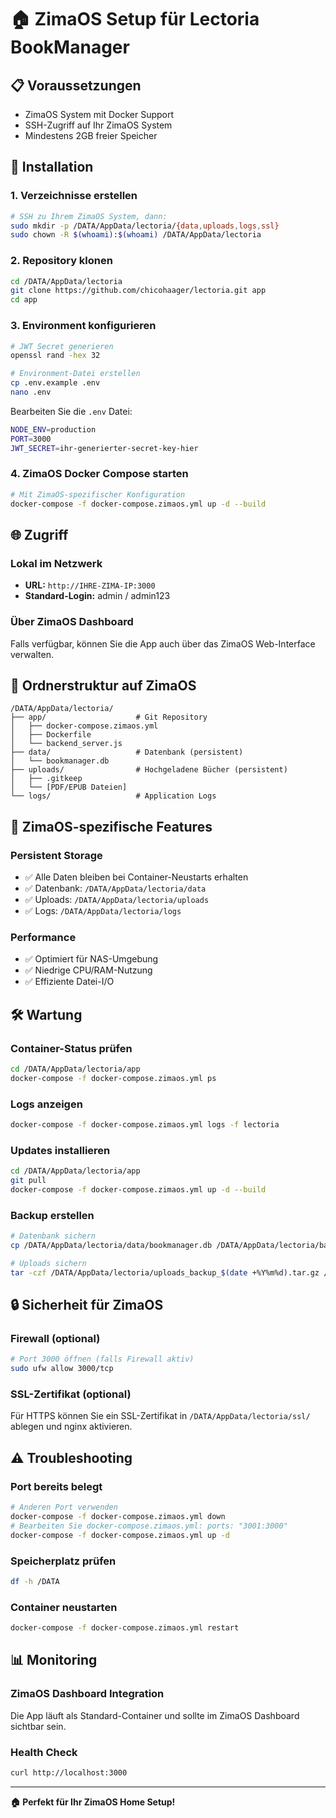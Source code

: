 # 🏠 ZimaOS Setup für Lectoria BookManager

## 📋 Voraussetzungen
- ZimaOS System mit Docker Support
- SSH-Zugriff auf Ihr ZimaOS System
- Mindestens 2GB freier Speicher

## 🚀 Installation

### 1. Verzeichnisse erstellen
```bash
# SSH zu Ihrem ZimaOS System, dann:
sudo mkdir -p /DATA/AppData/lectoria/{data,uploads,logs,ssl}
sudo chown -R $(whoami):$(whoami) /DATA/AppData/lectoria
```

### 2. Repository klonen
```bash
cd /DATA/AppData/lectoria
git clone https://github.com/chicohaager/lectoria.git app
cd app
```

### 3. Environment konfigurieren
```bash
# JWT Secret generieren
openssl rand -hex 32

# Environment-Datei erstellen
cp .env.example .env
nano .env
```

Bearbeiten Sie die `.env` Datei:
```bash
NODE_ENV=production
PORT=3000
JWT_SECRET=ihr-generierter-secret-key-hier
```

### 4. ZimaOS Docker Compose starten
```bash
# Mit ZimaOS-spezifischer Konfiguration
docker-compose -f docker-compose.zimaos.yml up -d --build
```

## 🌐 Zugriff

### Lokal im Netzwerk
- **URL:** `http://IHRE-ZIMA-IP:3000`
- **Standard-Login:** admin / admin123

### Über ZimaOS Dashboard
Falls verfügbar, können Sie die App auch über das ZimaOS Web-Interface verwalten.

## 📁 Ordnerstruktur auf ZimaOS
```
/DATA/AppData/lectoria/
├── app/                    # Git Repository
│   ├── docker-compose.zimaos.yml
│   ├── Dockerfile
│   └── backend_server.js
├── data/                   # Datenbank (persistent)
│   └── bookmanager.db
├── uploads/                # Hochgeladene Bücher (persistent)
│   ├── .gitkeep
│   └── [PDF/EPUB Dateien]
└── logs/                   # Application Logs
```

## 🔧 ZimaOS-spezifische Features

### Persistent Storage
- ✅ Alle Daten bleiben bei Container-Neustarts erhalten
- ✅ Datenbank: `/DATA/AppData/lectoria/data`
- ✅ Uploads: `/DATA/AppData/lectoria/uploads`
- ✅ Logs: `/DATA/AppData/lectoria/logs`

### Performance
- ✅ Optimiert für NAS-Umgebung
- ✅ Niedrige CPU/RAM-Nutzung
- ✅ Effiziente Datei-I/O

## 🛠 Wartung

### Container-Status prüfen
```bash
cd /DATA/AppData/lectoria/app
docker-compose -f docker-compose.zimaos.yml ps
```

### Logs anzeigen
```bash
docker-compose -f docker-compose.zimaos.yml logs -f lectoria
```

### Updates installieren
```bash
cd /DATA/AppData/lectoria/app
git pull
docker-compose -f docker-compose.zimaos.yml up -d --build
```

### Backup erstellen
```bash
# Datenbank sichern
cp /DATA/AppData/lectoria/data/bookmanager.db /DATA/AppData/lectoria/backup_$(date +%Y%m%d).db

# Uploads sichern
tar -czf /DATA/AppData/lectoria/uploads_backup_$(date +%Y%m%d).tar.gz /DATA/AppData/lectoria/uploads/
```

## 🔒 Sicherheit für ZimaOS

### Firewall (optional)
```bash
# Port 3000 öffnen (falls Firewall aktiv)
sudo ufw allow 3000/tcp
```

### SSL-Zertifikat (optional)
Für HTTPS können Sie ein SSL-Zertifikat in `/DATA/AppData/lectoria/ssl/` ablegen und nginx aktivieren.

## ⚠️ Troubleshooting

### Port bereits belegt
```bash
# Anderen Port verwenden
docker-compose -f docker-compose.zimaos.yml down
# Bearbeiten Sie docker-compose.zimaos.yml: ports: "3001:3000"
docker-compose -f docker-compose.zimaos.yml up -d
```

### Speicherplatz prüfen
```bash
df -h /DATA
```

### Container neustarten
```bash
docker-compose -f docker-compose.zimaos.yml restart
```

## 📊 Monitoring

### ZimaOS Dashboard Integration
Die App läuft als Standard-Container und sollte im ZimaOS Dashboard sichtbar sein.

### Health Check
```bash
curl http://localhost:3000
```

---

**🏠 Perfekt für Ihr ZimaOS Home Setup!**